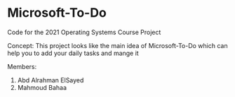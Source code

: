 # Microsoft-To-Do
Code for the 2021 Operating Systems Course Project

Concept: This project looks like the main idea of 
Microsoft-To-Do which can help you to add your daily tasks and mange it

Members:

1. Abd Alrahman ElSayed 
2. Mahmoud Bahaa
